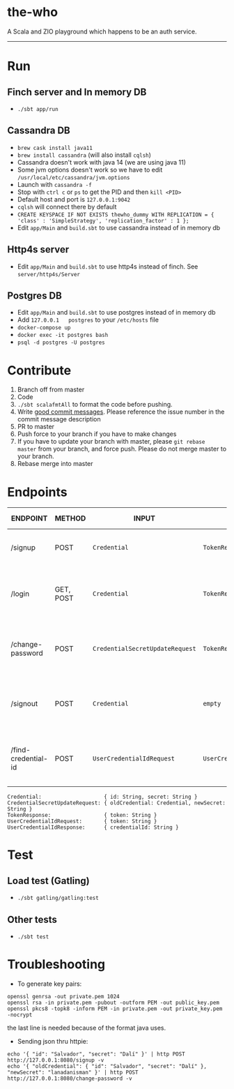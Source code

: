 the-who
=======
A Scala and ZIO playground which happens to be an auth service.

----

Run
===

Finch server and In memory DB 
-------------------------------
* `./sbt app/run`

Cassandra DB
------------
* `brew cask install java11`
* `brew install cassandra` (will also install `cqlsh`)
* Cassandra doesn't work with java 14 (we are using java 11)
* Some jvm options doesn't work so we have to edit `/usr/local/etc/cassandra/jvm.options`
* Launch with `cassandra -f`
* Stop with `ctrl c` or `ps` to get the PID and then `kill <PID>`
* Default host and port is `127.0.0.1:9042`
* `cqlsh` will connect there by default
* `CREATE KEYSPACE IF NOT EXISTS thewho_dummy WITH REPLICATION = { 'class' : 'SimpleStrategy', 'replication_factor' : 1 };`
* Edit `app/Main` and `build.sbt` to use cassandra instead of in memory db


Http4s server
-------------
* Edit `app/Main` and `build.sbt` to use http4s instead of finch. See `server/http4s/Server`

Postgres DB
-----------
* Edit `app/Main` and `build.sbt` to use postgres instead of in memory db
* Add `127.0.0.1   postgres` to your `/etc/hosts` file
* `docker-compose up`
* `docker exec -it postgres bash`
* `psql -d postgres -U postgres`

Contribute
==========
1) Branch off from master
2) Code
3) `./sbt scalafmtAll` to format the code before pushing.
4) Write [good commit messages](https://github.com/erlang/otp/wiki/writing-good-commit-messages).
    Please reference the issue number in the commit message description
5) PR to master
6) Push force to your branch if you have to make changes
7) If you have to update your branch with master, please `git rebase master` from your branch, and force push.
    Please do not merge master to your branch.
8) Rebase merge into master

Endpoints
=========

| ENDPOINT            | METHOD     | INPUT                           | OUTPUT                     | STATUS CODES                |
|---------------------|------------|------------------------------   | ---------------------------|-----------------------------|
| /signup             | POST       | `Credential`                    | `TokenResponse`            | 201, 209, 422, 500          |
| /login              | GET, POST  | `Credential`                    | `TokenResponse`            | 200, 401 403, 404, 422, 500 |
| /change-password    | POST       | `CredentialSecretUpdateRequest` | `TokenResponse`            | 200, 401 403, 404, 422, 500 |
| /signout            | POST       | `Credential`                    | `empty`                    | 204, 401 403, 404, 422, 500 |
| /find-credential-id | POST       | `UserCredentialIdRequest`       | `UserCredentialIdResponse` | 200, 401 403, 404, 422, 500 |

```
Credential:                    { id: String, secret: String }
CredentialSecretUpdateRequest: { oldCredential: Credential, newSecret: String }
TokenResponse:                 { token: String }
UserCredentialIdRequest:       { token: String }
UserCredentialIdResponse:      { credentialId: String }
```

Test
====

Load test (Gatling)
-------------------
* `./sbt gatling/gatling:test`

Other tests
-----------
* `./sbt test`

Troubleshooting
===============
* To generate key pairs:
```shell script
openssl genrsa -out private.pem 1024
openssl rsa -in private.pem -pubout -outform PEM -out public_key.pem
openssl pkcs8 -topk8 -inform PEM -in private.pem -out private_key.pem -nocrypt
```
the last line is needed because of the format java uses.

* Sending json thru httpie:
```shell script
echo '{ "id": "Salvador", "secret": "Dalí" }' | http POST http://127.0.0.1:8080/signup -v
echo '{ "oldCredential": { "id": "Salvador", "secret": "Dalí" }, "newSecret": "lanadanisman" }' | http POST http://127.0.0.1:8080/change-password -v  
``` 
